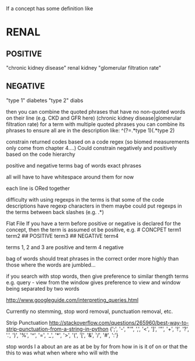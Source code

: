 If a concept has some definition like
# RENAL
## POSITIVE
"chronic kidney disease"
renal
kidney
"glomerular filtration rate"
## NEGATIVE
"type 1" diabetes "type 2" diabs

then you can combine the quoted phrases that have no non-quoted words on their line (e.g. CKD and GFR here)
    (chronic kidney disease|glomerular filtration rate)
for a term with multiple quoted phrases you can combine its phrases to ensure all are in the description like:
    ^(?=.*type 1)(.*type 2)



constrain returned codes based on a code regex (so biomed measurements only come from chapter 4....)
    Could constrain negatively and positively based on the code hierarchy


positive and negative terms
	bag of words
	exact phrases

all will have to have whitespace around them for now

each line is ORed together

difficulty with using regexps in the terms is that some of the code descriptions have regexp characters in them
    maybe could put regexps in the terms between back slashes (e.g. \.*\)
    
    
Flat File
    If you have a term before positive or negative is declared for the concept, then the term is assumed ot be positive, e.g.
    # CONCPET
    term1
    term2
    ## POSITIVE
    term3
    ## NEGATIVE
    term4
    
   terms 1, 2 and 3 are positive and term 4 negative




bag of words should treat phrases in the correct order more highly than those where the words are jumbled...

if you search with stop words, then give preference to similar thength terms e.g.
query - view from the window
gives preference to view and window being separated by two words

http://www.googleguide.com/interpreting_queries.html




Currently no stemming, stop word removal, punctuation removal, etc.


Strip Punctuation
http://stackoverflow.com/questions/265960/best-way-to-strip-punctuation-from-a-string-in-python
{';', '-', "'", ',', '<', ']', '"', '+', '!', '?', '.', ')', '%', '^', '=', '_', '*', '>', '(', '[', '&', '/', '#', ':'}


stop words
I 
a 
about 
an 
are 
as 
at 
be 
by 
for 
from
how
in 
is 
it 
of 
on 
or 
that
the 
this
to 
was 
what 
when
where
who 
will 
with
the